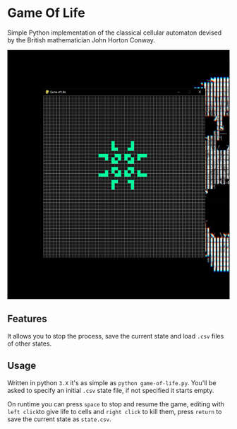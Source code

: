 # Game Of Life
Simple Python implementation of the classical cellular automaton devised by the British mathematician John Horton Conway.

![Pulsar Sample image](pulsar.png)

## Features
It allows you to stop the process, save the current state and load `.csv` files of other states.

## Usage
Written in python `3.X` it's as simple as `python game-of-life.py`. You'll be asked to specify an initial `.csv` state file, if not specified it starts empty.

On runtime you can press `space` to stop and resume the game, editing with `left click`to give life to cells and `right click` to kill them, press `return` to save the current state as `state.csv`.
